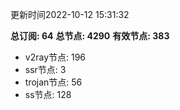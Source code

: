 更新时间2022-10-12 15:31:32

**总订阅: 64**
**总节点: 4290**
**有效节点: 383**
- v2ray节点: 196
- ssr节点: 3
- trojan节点: 56
- ss节点: 128

